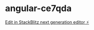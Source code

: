 # angular-ce7qda

[Edit in StackBlitz next generation editor ⚡️](https://stackblitz.com/~/github.com/pablomochon/angular-ce7qda)